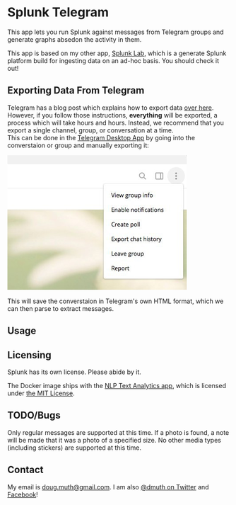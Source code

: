
# Splunk Telegram

This app lets you run Splunk against messages from Telegram groups and generate
graphs absedon the activity in them.

This app is based on my other app, <a href="https://github.com/dmuth/splunk-lab/">Splunk Lab</a>,
which is a generate Splunk platform build for ingesting data on an ad-hoc basis.
You should check it out!


## Exporting Data From Telegram

Telegram has a blog post which explains how to export data <a href="https://telegram.org/blog/export-and-more">over here</a>.
However, if you follow those instructions, **everything** will be exported, a process which will take hours and hours.
Instead, we recommend that you export a single channel, group, or conversation at a time.  
This can be done in the <a href="https://desktop.telegram.org/">Telegram Desktop App</a>
by going into the converstaion or group and manually exporting it:

<img src="./img/telegram-desktop-export.jpg" />

This will save the converstaion in Telegram's own HTML format, which we can then
parse to extract messages.


## Usage




## Licensing

Splunk has its own license.  Please abide by it.

The Docker image ships with the <a href="https://splunkbase.splunk.com/app/4066/">NLP Text Analytics app</a>, which is licensed under <a href="https://github.com/geekusa/nlp-text-analytics/blob/master/LICENSE/LICENSE.txt">the MIT License</a>.


## TODO/Bugs

Only regular messages are supported at this time.  If a photo is found, a note will
be made that it was a photo of a specified size.  No other media types (including stickers)
are supported at this time.


## Contact

My email is doug.muth@gmail.com.  I am also <a href="http://twitter.com/dmuth">@dmuth on Twitter</a> 
and <a href="http://facebook.com/dmuth">Facebook</a>!


